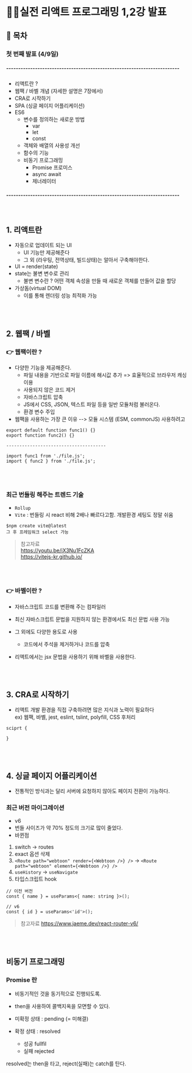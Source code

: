 # 👩‍💻실전 리액트 프로그래밍 1,2강 발표

## 🚩 목차

### 첫 번째 발표 (4/9일)

##### ------------------------------------------------------------------------

- 리액트란 ?
- 웹팩 / 바벨 개념 (자세한 설명은 7장에서)
- CRA로 시작하기
- SPA (싱글 페이지 어플리케이션)
- ES6
  - 변수를 정의하는 새로운 방법
    - var
    - let
    - const
  - 객체와 배열의 사용성 개선
  - 함수의 기능
  - 비동기 프로그래밍
    - Promise 프로미스
    - async await
    - 제너레이터

##### ------------------------------------------------------------------------

<br>

## 1. 리액트란

- 자동으로 업데이트 되는 UI
  - UI 기능만 제공해준다
  - 그 외 (라우팅, 전역상태, 빌드상태)는 알아서 구축해야한다.
- UI = render(state)
- state는 불변 변수로 관리
  - 불변 변수란 ? 어떤 객체 속성을 만들 때 새로운 객체를 만들어 값을 할당
- 가상돔(virtual DOM)
  - 이를 통해 렌더링 성능 최적화 가능

<br>
<br>

## 2. 웹팩 / 바벨

### 👉 웹팩이란 ?

- 다양한 기능을 제공해준다.
  - 파일 내용을 기반으로 파일 이름에 해시값 추가 => 효율적으로 브라우저 캐싱 이용
  - 사용되지 않은 코드 제거
  - 자바스크립트 압축
  - JS에서 CSS, JSON, 텍스트 파일 등을 일반 모듈처럼 불러온다.
  - 환경 변수 주입
- 웹팩을 사용하는 가장 큰 이유 --> 모듈 시스템 (ESM, commonJS) 사용하려고

```
export default function func1() {}
export function func2() {}

--------------------------------------

import func1 from './file.js';
import { func2 } from './file.js';
```

<br>
<br>

### 최근 번들링 해주는 트렌드 기술

- `Rollup`
- `Vite` : 번들링 시 react 비해 2배나 빠르다고함. 개발환경 세팅도 정말 쉬움

```
$npm create vite@latest
그 후 프레임워크 select 가능
```

> 참고자료 <br> https://youtu.be/iX3Nu1FcZKA <br> https://vitejs-kr.github.io/

<br>
<br>

### 👉 바벨이란 ?

- 자바스크립트 코드를 변환해 주는 컴파일러
- 최신 자바스크립트 문법을 지원하지 않는 환경에서도 최신 문법 사용 가능
- 그 외에도 다양한 용도로 사용

  - 코드에서 주석을 제거하거나 코드를 압축

- 리액트에서는 jsx 문법을 사용하기 위해 바벨을 사용한다.

<br>
<br>

## 3. CRA로 시작하기

- 리액트 개발 환경을 직접 구축하려면 많은 지식과 노력이 필요하다 <br>
  ex) 웹팩, 바벨, jest, eslint, tslint, polyfill, CSS 후처리

```
sciprt {

}
```

<br>
<br>

## 4. 싱글 페이지 어플리케이션

- 전통적인 방식과는 달리 서버에 요청하지 않아도 페이지 전환이 가능하다.

### 최근 버전 마이그레이션

- v6
- 번들 사이즈가 약 70% 정도의 크기로 많이 줄었다.
- 바뀐점

1. switch -> routes
2. exact 옵션 삭제
3. `<Route path="webtoon" render={<Webtoon />} />` -> `<Route path="webtoon" element={<Webtoon />} />`
4. `useHistory` -> `useNavigate`
5. 타입스크립트 hook

```
// 이전 버전
const { name } = useParams<{ name: string }>();

// v6
const { id } = useParams<'id'>();
```

> 참고자료 https://www.jaeme.dev/react-router-v6/

<br>
<br>

## 비동기 프로그래밍

### Promise 란

- 비동기적인 것을 동기적으로 진행되도록.
- then을 사용하여 콜백지옥을 모면할 수 있다.

- 미확정 상태 : pending (= 미해결)
- 확정 상태 : resolved
  - 성공 fullfil
  - 실패 rejected

resolved는 then을 타고, reject(실패)는 catch를 탄다.
